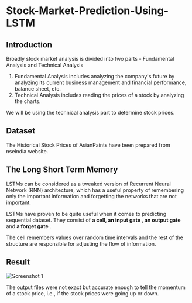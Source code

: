 # Stock-Market-Prediction-Using-LSTM

## Introduction

Broadly stock market analysis is divided into two parts - Fundamental Analysis and Technical Analysis

1. Fundamental Analysis includes analyzing the company's future by analyzing its current business management and financial performance, balance sheet, etc.
2. Technical Analysis includes reading the prices of a stock by analyzing the charts.

We will be using the technical analysis part to determine stock prices. 

## Dataset

The Historical Stock Prices of AsianPaints have been prepared from nseindia website.

## The Long Short Term Memory

LSTMs can be considered as a tweaked version of Recurrent Neural Network (RNN) architecture, which has a useful property of remembering
only the important information and forgetting the networks that are not important. 

LSTMs have proven to be quite useful when it comes to predicting sequential dataset. They consist of <b>a cell, an input gate
, an output gate </b> and <b> a forget gate </b>.

The cell remembers values over random time intervals and the rest of the structure are responsible for adjusting the flow of information. 

## Result 

![Screenshot 1](https://user-images.githubusercontent.com/48717801/63224269-6b164480-c1df-11e9-96a9-ffcc10d563c5.PNG)

The output files were not exact but accurate enough to tell the momentum of a stock price, i.e., if the stock prices were going up or down.
